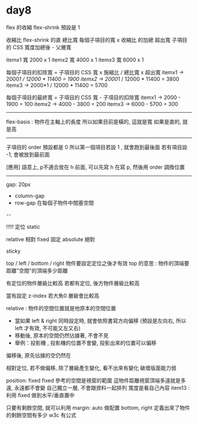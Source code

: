 # day8

flex 的收縮 flex-shrink 預設是 1

收縮比 flex-shrink 的直
總比寬 每個子項目的寬 x 收縮比 的加總
超出寬 子項目的 CSS 寬度加總後 - 父層寬

itemx1 寬 2000 x 1
itemx2 寬 4000 x 1
itemx3 寬 6000 x 1

每個子項目的扣除寬 = 子項目的 CSS 寬 x 施縮比 / 總比寬 x 超出寬
itemx1 -> 2000*1 / 12000 * 11400 = 1900
itemx2 -> 2000*1 / 12000 * 11400 = 3800
itemx3 -> 2000*1 / 12000 * 11400 = 5700

每個子項目的最終寬 = 子項目的 CSS 寬 - 子項目的扣除寬
itemx1 -> 2000 - 1900 = 100
itemx2 -> 4000 - 3800 = 200
itemx3 -> 6000 - 5700 = 300

---
flex-basis : 物件在主軸上的長度
所以如果目前是橫的, 這就是寬
如果是直的, 就是高

--- 
子項目的 order 預設都是 0
所以第一個項目若設 1 , 就會跑到最後面
若有項目設 -1, 會被放到最前面

[應用]
語意上, p不適合放在 h 前面, 
可以先寫 h 在寫 p, 然後用 order 調換位置

---

gap: 20px
- column-gap
- row-gap
在每個子物件中間塞空間

--

!!!!! 定位
static

relative  相對
fixed  固定
absolute  絕對

sticky

top / left / bottom / right
物件要設定定位之後才有效
top 的意思 : 物件的頂端要距離"空間"的頂端多少距離

有定位的物件層級比較高
若都有定位, 後方物件層級比較高

當有設定 z-index 若大魚0 層級會比較高

relative : 物件的空間位置就是他原本的空間位置
- 當如果 left & right 同時設定時, 就會依照書寫方向偏移 (預設是左向右, 所以 left 才有效, 不可能又左又右)
- 移動後, 原本的空間仍然佔據著, 不會不見
- 舉例：投影機 , 投影機的位置不會變, 投影出來的位置可以偏移

偏移後, 原先佔據的空仍然在

相對定位, 若不做偏移, 除了層級產生變化, 看不出來有變化
破壞版面能力弱

position: fixed
fixed 參考的空間是視窗的範圍
這物件距離視窗頂端多遠就是多遠, 永遠都不會變
自己獨立一層, 不會跟資料一起排列
寬度是看自己內容
item13 : 利用 fixed 做到水平/垂直置中

只要有剩餘空間, 就可以利用 margin: auto 做配置
bottom, right 定義出來了物件的剩餘空間有多少
w3c 有公式